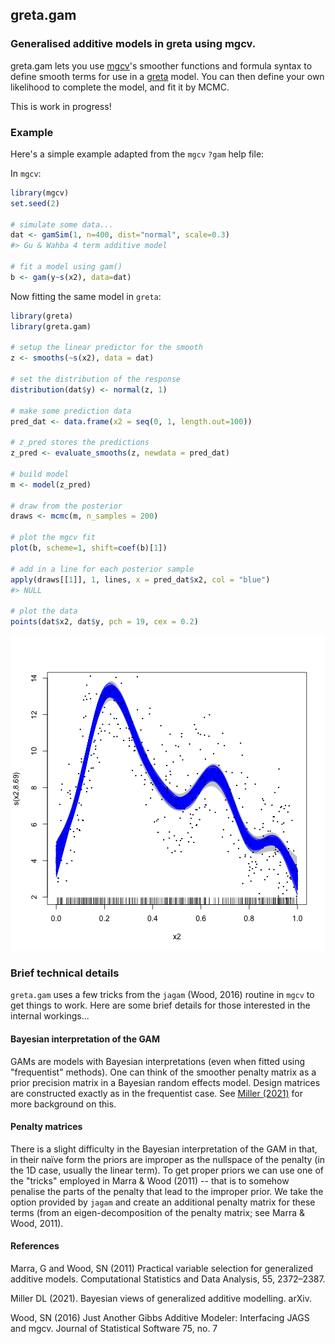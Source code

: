 ---
---

<!-- README.md is generated from README.Rmd. Please edit that file -->



## greta.gam

### Generalised additive models in greta using mgcv.

greta.gam lets you use [mgcv](https://CRAN.R-project.org/package=mgcv)'s smoother functions and formula syntax to define smooth terms for use in a [greta](https://greta-dev.github.io/greta) model.
You can then define your own likelihood to complete the model, and fit it by MCMC.

This is work in progress!


### Example

Here's a simple example adapted from the `mgcv` `?gam` help file:

In `mgcv`:


```r
library(mgcv)
set.seed(2)

# simulate some data...
dat <- gamSim(1, n=400, dist="normal", scale=0.3)
#> Gu & Wahba 4 term additive model

# fit a model using gam()
b <- gam(y~s(x2), data=dat)
```

Now fitting the same model in `greta`:


```r
library(greta)
library(greta.gam)

# setup the linear predictor for the smooth
z <- smooths(~s(x2), data = dat)

# set the distribution of the response
distribution(dat$y) <- normal(z, 1)

# make some prediction data
pred_dat <- data.frame(x2 = seq(0, 1, length.out=100))

# z_pred stores the predictions
z_pred <- evaluate_smooths(z, newdata = pred_dat)

# build model
m <- model(z_pred)

# draw from the posterior
draws <- mcmc(m, n_samples = 200)

# plot the mgcv fit
plot(b, scheme=1, shift=coef(b)[1])

# add in a line for each posterior sample
apply(draws[[1]], 1, lines, x = pred_dat$x2, col = "blue")
#> NULL

# plot the data
points(dat$x2, dat$y, pch = 19, cex = 0.2)
```

![plot of chunk greta-fit](figure/greta-fit-1.png)

### Brief technical details

`greta.gam` uses a few tricks from the `jagam` (Wood, 2016) routine in `mgcv` to get things to work. Here are some brief details for those interested in the internal workings...

#### Bayesian interpretation of the GAM

GAMs are models with Bayesian interpretations (even when fitted using "frequentist" methods). One can think of the smoother penalty matrix as a prior precision matrix in a Bayesian random effects model. Design matrices are constructed exactly as in the frequentist case. See [Miller (2021)](https://arxiv.org/abs/1902.01330) for more background on this.

#### Penalty matrices

There is a slight difficulty in the Bayesian interpretation of the GAM in that, in their naïve form the priors are improper as the nullspace of the penalty (in the 1D case, usually the linear term). To get proper priors we can use one of the "tricks" employed in Marra & Wood (2011) -- that is to somehow penalise the parts of the penalty that lead to the improper prior. We take the option provided by `jagam` and create an additional penalty matrix for these terms (from an eigen-decomposition of the penalty matrix; see Marra & Wood, 2011).


#### References

Marra, G and Wood, SN (2011) Practical variable selection for generalized additive models. Computational Statistics and Data Analysis, 55, 2372–2387.

Miller DL (2021). Bayesian views of generalized additive modelling. arXiv.

Wood, SN (2016) Just Another Gibbs Additive Modeler: Interfacing JAGS and mgcv. Journal of Statistical Software 75, no. 7

